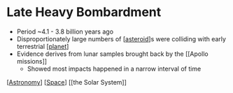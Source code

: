 # Late Heavy Bombardment

- Period ~4.1 - 3.8 billion years ago
- Disproportionately large numbers of [[asteroid]]s were colliding with early terrestrial [[planet]]
- Evidence derives from lunar samples brought back by the [[Apollo missions]]
  - Showed most impacts happened in a narrow interval of time

[[Astronomy]] [[Space]] [[the Solar System]]

[//begin]: # "Autogenerated link references for markdown compatibility"
[asteroid]: asteroid "Asteroid"
[planet]: planet "Planet"
[astronomy]: astronomy "Astronomy"
[space]: space "Space"
[the-solar-system]: the-solar-system "The Solar System"
[//end]: # "Autogenerated link references"